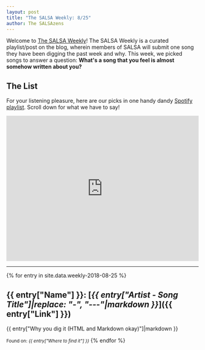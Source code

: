 ```yaml
---
layout: post
title: "The SALSA Weekly: 8/25"
author: The SALSAzens
---
```


Welcome to [The SALSA Weekly](/weekly)! The SALSA Weekly is a curated playlist/post on the blog, wherein members of SALSA will submit one song they have been digging the past week and why. This week, we picked songs to answer a question: **What's a song that you feel is almost somehow written about you?**

<style>
iframe { margin: 0 auto; display: block; width: 100%; }
</style>

## The List

For your listening pleasure, here are our picks in one handy dandy [Spotify
playlist](https://open.spotify.com/user/drabmakyo/playlist/4ATUVqTxPmxzrsF48gpmNK?si=psV3b5uWQFyp0QbNL_YMuQ). Scroll down for what we have to say!

<iframe
src="https://open.spotify.com/embed/user/drabmakyo/playlist/4ATUVqTxPmxzrsF48gpmNK" width="300" height="380" frameborder="0" allowtransparency="true"></iframe>

-----

{% for entry in site.data.weekly-2018-08-25 %}
## {{ entry["Name"] }}: [*{{ entry["Artist - Song Title"]|replace: "-", "---"|markdown }}*]({{ entry["Link"] }})

{{ entry["Why you dig it (HTML and Markdown okay)"]|markdown }}

<small>Found on: <em>{{ entry["Where to find it"] }}</em></small>
{% endfor %}
